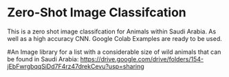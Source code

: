 # Zero-Shot Image Classifcation
This is a zero shot image classifcation for Animals within Saudi Arabia. As well as a high accuracy CNN. Google Colab Examples are ready to be used. 

#An Image library for a list with a considerable size of wild animals that can be found in Saudi Arabia:
https://drive.google.com/drive/folders/154-jEbFwrgbqqSiDd7F4rz47drekCevu?usp=sharing

